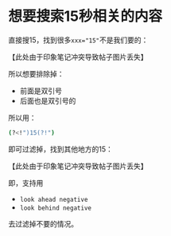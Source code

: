 # 想要搜索15秒相关的内容

直接搜15，找到很多`xxx="15"`不是我们要的：

【此处由于印象笔记冲突导致帖子图片丢失】

所以想要排除掉：

* 前面是双引号
* 后面也是双引号的

所以用：

```bash
(?<!")15(?!")
```

即可过滤掉，找到其他地方的15：

【此处由于印象笔记冲突导致帖子图片丢失】

即，支持用

* `look ahead negative`
* `look behind negative`

去过滤掉不要的情况。

